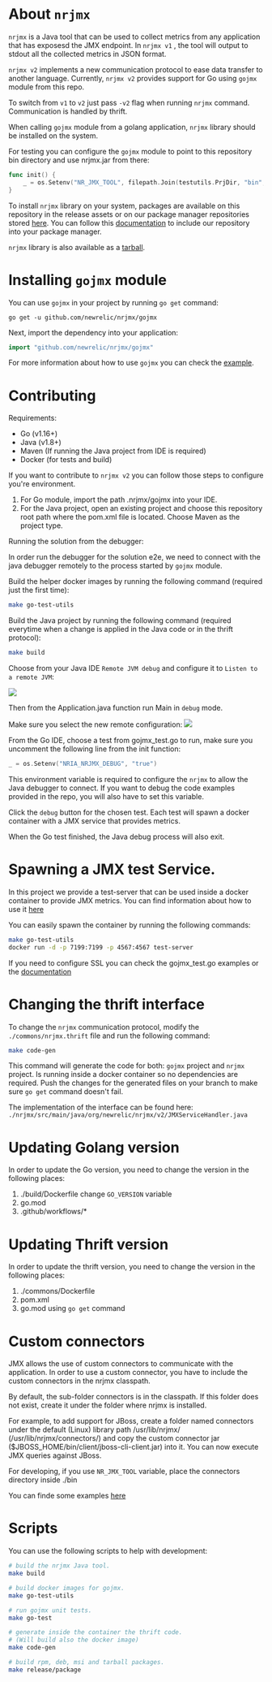 # About `nrjmx`

`nrjmx` is a Java tool that can be used to collect metrics from any application that has exposesd the JMX endpoint. In `nrjmx v1`
, the tool will output to stdout all the collected metrics in JSON format.

`nrjmx v2` implements a new communication protocol to ease data transfer to another language. Currently, `nrjmx v2`
provides support for Go using `gojmx` module from this repo.

To switch from `v1` to `v2` just pass `-v2` flag when running `nrjmx` command. Communication is handled by thrift.

When calling `gojmx` module from a golang application, `nrjmx` library should be installed on the system.

For testing you can configure the `gojmx` module to point to this repository bin directory and use nrjmx.jar from there:
```go 
func init() {
	_ = os.Setenv("NR_JMX_TOOL", filepath.Join(testutils.PrjDir, "bin", "nrjmx"))
}
```

To install `nrjmx` library on your system, packages are available on this repository in the release assets or on our
package manager repositories stored [here](https://download.newrelic.com/infrastructure_agent/). You can follow
this [documentation](https://docs.newrelic.com/docs/infrastructure/install-infrastructure-agent/linux-installation/install-infrastructure-monitoring-agent-linux/#ubuntu-repository)
to include our repository into your package manager.

`nrjmx` library is also available as
a [tarball](https://download.newrelic.com/infrastructure_agent/binaries/linux/noarch/).

# Installing `gojmx` module

You can use `gojmx` in your project by running `go get` command:

    go get -u github.com/newrelic/nrjmx/gojmx

Next, import the dependency into your application:

```go
import "github.com/newrelic/nrjmx/gojmx"
```

For more information about how to use `gojmx` you can check
the [example](https://github.com/newrelic/nrjmx/blob/jmx_improvements/gojmx/README.md).

# Contributing

Requirements:

- Go (v1.16+)
- Java (v1.8+)
- Maven (If running the Java project from IDE is required)
- Docker (for tests and build)

If you want to contribute to `nrjmx v2` you can follow those steps to configure you're environment.

1. For Go module, import the path .nrjmx/gojmx into your IDE.
2. For the Java project, open an existing project and choose this repository root path where the pom.xml file is
   located. Choose Maven as the project type.

Running the solution from the debugger:

In order run the debugger for the solution e2e, we need to connect with the java debugger remotely to the process
started by
`gojmx` module.

Build the helper docker images by running the following command (required just the first time):

```bash
make go-test-utils
```

Build the Java project by running the following command (required everytime when a change is applied in the Java code or
in the thrift protocol):

```bash
make build
```

Choose from your Java IDE `Remote JVM debug` and configure it to `Listen to a remote JVM`:

![](./docs/img/IDE_Java_Debug.png)

Then from the Application.java function run Main in `debug` mode.

Make sure you select the new remote configuration:
![](./docs/img/IDE_Java_Debug2.png)

From the Go IDE, choose a test from gojmx_test.go to run, make sure you uncomment the following line from the init
function:

```go
_ = os.Setenv("NRIA_NRJMX_DEBUG", "true")
```

This environment variable is required to configure the `nrjmx` to allow the Java debugger to connect. If you want to
debug the code examples provided in the repo, you will also have to set this variable.

Click the `debug` button for the chosen test. Each test will spawn a docker container with a JMX service that provides
metrics.

When the Go test finished, the Java debug process will also exit.

# Spawning a JMX test Service.

In this project we provide a test-server that can be used inside a docker container to provide JMX metrics. You can find
information about how to use it [here](https://github.com/newrelic/nrjmx/blob/master/test-server/README.md)

You can easily spawn the container by running the following commands:

```bash
make go-test-utils
docker run -d -p 7199:7199 -p 4567:4567 test-server
```

If you need to configure SSL you can check the gojmx_test.go examples or
the [documentation](https://github.com/newrelic/nrjmx/blob/master/test-server/README.md)

# Changing the thrift interface

To change the `nrjmx` communication protocol, modify the `./commons/nrjmx.thrift` file and run the following command:

```bash
make code-gen
```

This command will generate the code for both: `gojmx` project and `nrjmx` project. Is running inside a docker container
so no dependencies are required. Push the changes for the generated files on your branch to make sure `go get` command
doesn't fail.

The implementation of the interface can be found here:
`./nrjmx/src/main/java/org/newrelic/nrjmx/v2/JMXServiceHandler.java`

# Updating Golang version

In order to update the Go version, you need to change the version in the following places:

1. ./build/Dockerfile change `GO_VERSION` variable
2. go.mod
3. .github/workflows/*

# Updating Thrift version

In order to update the thrift version, you need to change the version in the following places:

1. ./commons/Dockerfile
2. pom.xml
3. go.mod using `go get` command

# Custom connectors
JMX allows the use of custom connectors to communicate with the application. In order to use a custom connector, you have to include the custom connectors in the nrjmx classpath.

By default, the sub-folder connectors is in the classpath. If this folder does not exist, create it under the folder where nrjmx is installed.

For example, to add support for JBoss, create a folder named connectors under the default (Linux) library path /usr/lib/nrjmx/ (/usr/lib/nrjmx/connectors/) and copy the custom connector jar ($JBOSS_HOME/bin/client/jboss-cli-client.jar) into it. You can now execute JMX queries against JBoss.

For developing, if you use `NR_JMX_TOOL` variable, place the connectors directory inside ./bin

You can finde some examples [here](https://github.com/newrelic/nri-jmx/tree/master/docs)
# Scripts
You can use the following scripts to help with development:

```bash
# build the nrjmx Java tool.
make build
```
```bash
# build docker images for gojmx.
make go-test-utils
```

```bash
# run gojmx unit tests.
make go-test
```

```bash
# generate inside the container the thrift code.
# (Will build also the docker image)
make code-gen
```

```bash
# build rpm, deb, msi and tarball packages.
make release/package
```